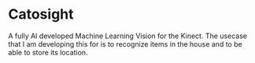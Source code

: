 # Catosight
A fully AI developed Machine Learning Vision for the Kinect. The usecase that I am developing this for is to recognize items in the house and to be able to store its location.
